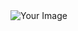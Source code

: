 <div style="max-height: 150px; overflow: auto;">
    <img src="https://github.com/mamoonbgc036/Laravel_Vue_Ecom/blob/main/screencapture-127-0-0-1-8000-2023-09-13-06_32_43.png?raw=true" alt="Your Image" style="max-width: 100%; height: auto;">
  </div>
  
